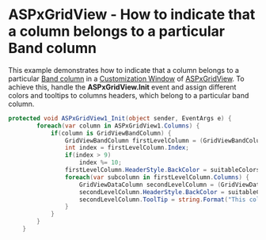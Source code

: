 # ASPxGridView - How to indicate that a column belongs to a particular Band column


<p>This example demonstrates how to indicate that a column belongs to a particular <a href="https://demos.devexpress.com/aspxgridviewdemos/Columns/Bands.aspx">Band column</a> in a <a href="https://documentation.devexpress.com/AspNet/3734/ASP-NET-WebForms-Controls/Grid-View/Concepts/Data-Representation-Basics/Customization-Window">Customization Window</a> of <a href="https://documentation.devexpress.com/AspNet/DevExpress.Web.ASPxGridView.class">ASPxGridView</a>. To achieve this, handle the <strong>ASPxGridView.Init</strong> event and assign different colors and tooltips to columns headers, which belong to a particular band column.</p>


```cs
protected void ASPxGridView1_Init(object sender, EventArgs e) {
        foreach(var column in ASPxGridView1.Columns) {
            if(column is GridViewBandColumn) {
                GridViewBandColumn firstLevelColumn = (GridViewBandColumn)column;
                int index = firstLevelColumn.Index;
                if(index > 9)
                    index %= 10;
                firstLevelColumn.HeaderStyle.BackColor = suitableColors[index];
                foreach(var subcolumn in firstLevelColumn.Columns) {
                    GridViewDataColumn secondLevelColumn = (GridViewDataColumn)subcolumn;
                    secondLevelColumn.HeaderStyle.BackColor = suitableColors[index];
                    secondLevelColumn.ToolTip = string.Format("This column belongs to {0} column", firstLevelColumn.Caption.ToString());
                }
            }
        }
    }
```



<br/>


